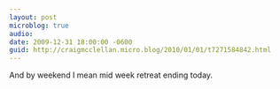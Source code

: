 ```yaml
---
layout: post
microblog: true
audio: 
date: 2009-12-31 18:00:00 -0600
guid: http://craigmcclellan.micro.blog/2010/01/01/t7271584842.html
---
```

And by weekend I mean mid week retreat ending today.
